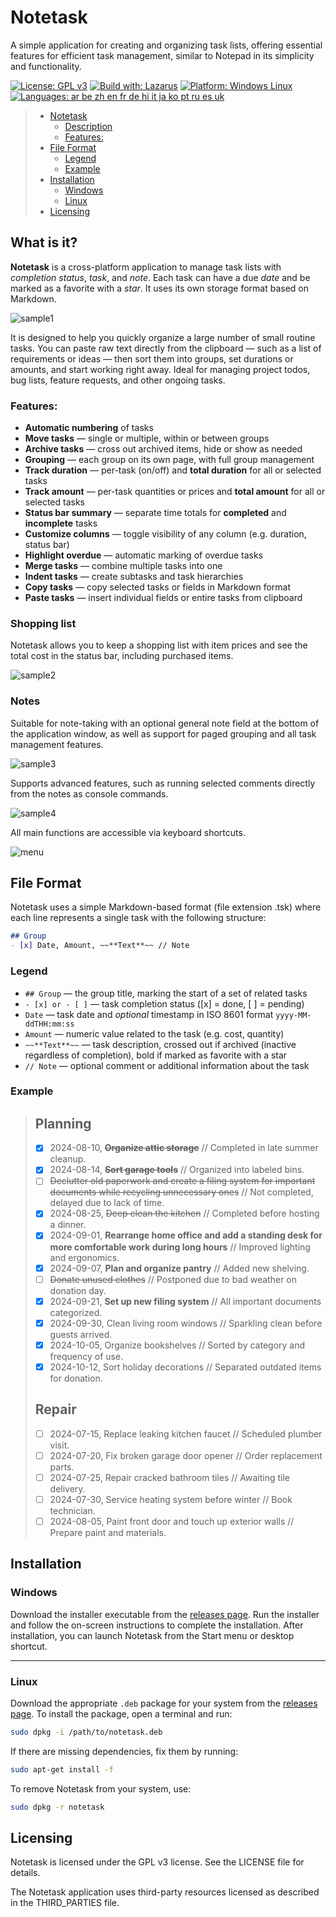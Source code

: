 # Notetask
A simple application for creating and organizing task lists, offering essential features for efficient task management, similar to Notepad in its simplicity and functionality.

[![License: GPL v3](https://img.shields.io/badge/License-GPLv3-blue.svg)](https://www.gnu.org/licenses/gpl-3.0)
[![Build with: Lazarus](https://img.shields.io/badge/Build_with-Lazarus-blueviolet)](https://www.lazarus-ide.org/)
[![Platform: Windows Linux](https://img.shields.io/badge/Platform-Windows_Linux-yellow)](#)
[![Languages: ar be zh en fr de hi it ja ko pt ru es uk](https://img.shields.io/badge/Lang-ar_be_zh_en_fr_de_hi_it_ja_ko_pt_ru_es_uk-green)](https://www.ethnologue.com)

>- [Notetask](#notetask)
>   - [Description](#description)
>   - [Features:](#features)
>- [File Format](#file-format)
>   - [Legend](#legend)
>   - [Example](#example)
> - [Installation](#installation)
>   - [Windows](#windows)
>   - [Linux](#linux)
>- [Licensing](#licensing)

## What is it?

**Notetask** is a cross-platform application to manage task lists with *completion status*, *task*, and *note*. Each task can have a due *date* and be marked as a favorite with a *star*. It uses its own storage format based on Markdown.

![sample1](samples/sample1.png)

It is designed to help you quickly organize a large number of small routine tasks. You can paste raw text directly from the clipboard — such as a list of requirements or ideas — then sort them into groups, set durations or amounts, and start working right away. Ideal for managing project todos, bug lists, feature requests, and other ongoing tasks.

### Features:
- **Automatic numbering** of tasks
- **Move tasks** — single or multiple, within or between groups
- **Archive tasks** — cross out archived items, hide or show as needed
- **Grouping** — each group on its own page, with full group management
- **Track duration** — per-task (on/off) and **total duration** for all or selected tasks
- **Track amount** — per-task quantities or prices and **total amount** for all or selected tasks
- **Status bar summary** — separate time totals for **completed** and **incomplete** tasks
- **Customize columns** — toggle visibility of any column (e.g. duration, status bar)
- **Highlight overdue** — automatic marking of overdue tasks
- **Merge tasks** — combine multiple tasks into one
- **Indent tasks** — create subtasks and task hierarchies
- **Copy tasks** — copy selected tasks or fields in Markdown format
- **Paste tasks** — insert individual fields or entire tasks from clipboard

### Shopping list
Notetask allows you to keep a shopping list with item prices and see the total cost in the status bar, including purchased items.

![sample2](samples/sample2.png)

### Notes
Suitable for note-taking with an optional general note field at the bottom of the application window, as well as support for paged grouping and all task management features.

![sample3](samples/sample3.png)

Supports advanced features, such as running selected comments directly from the notes as console commands.

![sample4](samples/sample4.png)

All main functions are accessible via keyboard shortcuts.
 
 ![menu](samples/menu.png)

## File Format

Notetask uses a simple Markdown-based format (file extension .tsk) where each line represents a single task with the following structure:

```md
## Group
- [x] Date, Amount, ~~**Text**~~ // Note   
```
### Legend

- `## Group` — the group title, marking the start of a set of related tasks  
- `- [x] or - [ ]` — task completion status ([x] = done, [ ] = pending)
- `Date` — task date and *optional* timestamp in ISO 8601 format `yyyy-MM-ddTHH:mm:ss`
- `Amount` — numeric value related to the task (e.g. cost, quantity)
- `~~**Text**~~` — task description, crossed out if archived (inactive regardless of completion), bold if marked as favorite with a star
- `// Note` — optional comment or additional information about the task

### Example

>## Planning
>- [x] 2024-08-10, ~~**Organize attic storage**~~ // Completed in late summer cleanup.
>- [x] 2024-08-14, ~~**Sort garage tools**~~ // Organized into labeled bins.
>- [ ] ~~Declutter old paperwork and create a filing system for important documents while recycling unnecessary ones~~ // Not completed, delayed due to lack of time.
>- [x] 2024-08-25, ~~Deep clean the kitchen~~ // Completed before hosting a dinner.
>- [x] 2024-09-01, **Rearrange home office and add a standing desk for more comfortable work during long hours** // Improved lighting and ergonomics.
>- [x] 2024-09-07, **Plan and organize pantry** // Added new shelving.
>- [ ] ~~Donate unused clothes~~ // Postponed due to bad weather on donation day.
>- [x] 2024-09-21, **Set up new filing system** // All important documents categorized.
>- [x] 2024-09-30, Clean living room windows // Sparkling clean before guests arrived.
>- [x] 2024-10-05, Organize bookshelves // Sorted by category and frequency of use.
>- [x] 2024-10-12, Sort holiday decorations // Separated outdated items for donation.
>## Repair
>- [ ] 2024-07-15, Replace leaking kitchen faucet // Scheduled plumber visit.
>- [ ] 2024-07-20, Fix broken garage door opener // Order replacement parts.
>- [ ] 2024-07-25, Repair cracked bathroom tiles // Awaiting tile delivery.
>- [ ] 2024-07-30, Service heating system before winter // Book technician.
>- [ ] 2024-08-05, Paint front door and touch up exterior walls // Prepare paint and materials.

## Installation

### Windows

Download the installer executable from the [releases page](https://github.com/astverskoy/Notetask/releases). Run the installer and follow the on-screen instructions to complete the installation. After installation, you can launch Notetask from the Start menu or desktop shortcut.

---

### Linux

Download the appropriate `.deb` package for your system from the [releases page](https://github.com/astverskoy/Notetask/releases). To install the package, open a terminal and run:

```bash
sudo dpkg -i /path/to/notetask.deb
```
If there are missing dependencies, fix them by running:
```bash
sudo apt-get install -f
```
To remove Notetask from your system, use:

```bash
sudo dpkg -r notetask
```

## Licensing

Notetask is licensed under the GPL v3 license. See the LICENSE file for details.

The Notetask application uses third-party resources licensed as described in the THIRD_PARTIES file.